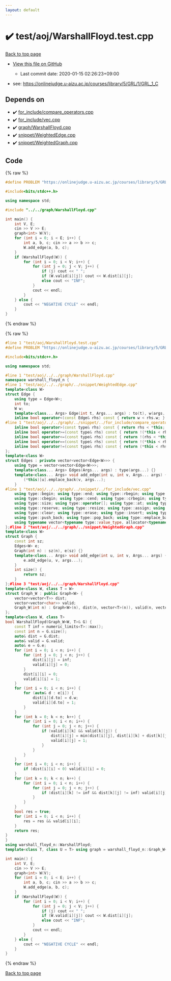 ```yaml
---
layout: default
---
```


<!-- mathjax config similar to math.stackexchange -->
<script type="text/javascript" async
  src="https://cdnjs.cloudflare.com/ajax/libs/mathjax/2.7.5/MathJax.js?config=TeX-MML-AM_CHTML">
</script>
<script type="text/x-mathjax-config">
  MathJax.Hub.Config({
    TeX: { equationNumbers: { autoNumber: "AMS" }},
    tex2jax: {
      inlineMath: [ ['$','$'] ],
      processEscapes: true
    },
    "HTML-CSS": { matchFontHeight: false },
    displayAlign: "left",
    displayIndent: "2em"
  });
</script>

<script type="text/javascript" src="https://cdnjs.cloudflare.com/ajax/libs/jquery/3.4.1/jquery.min.js"></script>
<script src="https://cdn.jsdelivr.net/npm/jquery-balloon-js@1.1.2/jquery.balloon.min.js" integrity="sha256-ZEYs9VrgAeNuPvs15E39OsyOJaIkXEEt10fzxJ20+2I=" crossorigin="anonymous"></script>
<script type="text/javascript" src="../../../assets/js/copy-button.js"></script>
<link rel="stylesheet" href="../../../assets/css/copy-button.css" />


# :heavy_check_mark: test/aoj/WarshallFloyd.test.cpp

<a href="../../../index.html">Back to top page</a>

* <a href="{{ site.github.repository_url }}/blob/master/test/aoj/WarshallFloyd.test.cpp">View this file on GitHub</a>
    - Last commit date: 2020-01-15 02:26:23+09:00


* see: <a href="https://onlinejudge.u-aizu.ac.jp/courses/library/5/GRL/1/GRL_1_C">https://onlinejudge.u-aizu.ac.jp/courses/library/5/GRL/1/GRL_1_C</a>


## Depends on

* :heavy_check_mark: <a href="../../../library/for_include/compare_operators.cpp.html">for_include/compare_operators.cpp</a>
* :heavy_check_mark: <a href="../../../library/for_include/vec.cpp.html">for_include/vec.cpp</a>
* :heavy_check_mark: <a href="../../../library/graph/WarshallFloyd.cpp.html">graph/WarshallFloyd.cpp</a>
* :heavy_check_mark: <a href="../../../library/snippet/WeightedEdge.cpp.html">snippet/WeightedEdge.cpp</a>
* :heavy_check_mark: <a href="../../../library/snippet/WeightedGraph.cpp.html">snippet/WeightedGraph.cpp</a>


## Code

<a id="unbundled"></a>
{% raw %}
```cpp
#define PROBLEM "https://onlinejudge.u-aizu.ac.jp/courses/library/5/GRL/1/GRL_1_C"

#include<bits/stdc++.h>

using namespace std;

#include "../../graph/WarshallFloyd.cpp"

int main() {
	int V, E;
	cin >> V >> E;
	graph<int> W(V);
	for (int i = 0; i < E; i++) {
		int a, b, c; cin >> a >> b >> c;
		W.add_edge(a, b, c);
	}
	if (WarshallFloyd(W)) {
		for (int i = 0; i < V; i++) {
			for (int j = 0; j < V; j++) {
				if (j) cout << " ";
				if (W.valid[i][j]) cout << W.dist[i][j];
				else cout << "INF";
			}
			cout << endl;
		}
	} else {
		cout << "NEGATIVE CYCLE" << endl;
	}
}
```
{% endraw %}

<a id="bundled"></a>
{% raw %}
```cpp
#line 1 "test/aoj/WarshallFloyd.test.cpp"
#define PROBLEM "https://onlinejudge.u-aizu.ac.jp/courses/library/5/GRL/1/GRL_1_C"

#include<bits/stdc++.h>

using namespace std;

#line 1 "test/aoj/../../graph/WarshallFloyd.cpp"
namespace warshall_floyd_n {
#line 1 "test/aoj/../../graph/../snippet/WeightedEdge.cpp"
template<class W>
struct Edge {
	using type = Edge<W>;
	int to;
	W w;
	template<class... Args> Edge(int t, Args... args) : to(t), w(args...) {}
	inline bool operator<(const Edge& rhs) const { return w < rhs.w; }
#line 1 "test/aoj/../../graph/../snippet/../for_include/compare_operators.cpp"
	inline bool operator>(const type& rhs) const { return rhs < *this; }
	inline bool operator>=(const type& rhs) const { return !(*this < rhs); }
	inline bool operator<=(const type& rhs) const { return !(rhs < *this); }
	inline bool operator==(const type& rhs) const { return !(*this < rhs) && !(rhs < *this); }
	inline bool operator!=(const type& rhs) const { return (*this < rhs) || (rhs < *this); }#line 9 "test/aoj/../../graph/../snippet/WeightedEdge.cpp"
};
template<class W>
struct Edges : private vector<vector<Edge<W>>> {
	using type = vector<vector<Edge<W>>>;
	template<class... Args> Edges(Args... args) : type(args...) {}
	template<class... Args> void add_edge(int u, int v, Args... args) {
		(*this)[u].emplace_back(v, args...);
	}
#line 1 "test/aoj/../../graph/../snippet/../for_include/vec.cpp"
	using type::begin; using type::end; using type::rbegin; using type::rend;
	using type::cbegin; using type::cend; using type::crbegin; using type::crend;
	using type::size; using type::operator[]; using type::at; using type::back; using type::front;
	using type::reserve; using type::resize; using type::assign; using type::shrink_to_fit;
	using type::clear; using type::erase; using type::insert; using type::swap; 
	using type::push_back; using type::pop_back; using type::emplace_back; using type::empty;
	using typename vector<typename type::value_type, allocator<typename type::value_type>>::iterator;#line 18 "test/aoj/../../graph/../snippet/WeightedEdge.cpp"
};#line 2 "test/aoj/../../graph/../snippet/WeightedGraph.cpp"
template<class W>
struct Graph {
	const int sz;
	Edges<W> e;
	Graph(int n) : sz(n), e(sz) {}
	template<class... Args> void add_edge(int u, int v, Args... args) {
		e.add_edge(u, v, args...);
	}
	int size() {
		return sz;
	}
};#line 3 "test/aoj/../../graph/WarshallFloyd.cpp"
template<class W, class T = W>
struct Graph_W : public Graph<W> {
	vector<vector<T>> dist;
	vector<vector<char>> valid;
	Graph_W(int n) : Graph<W>(n), dist(n, vector<T>(n)), valid(n, vector<char>(n)) {}
};
template<class W, class T>
bool WarshallFloyd(Graph_W<W, T>& G) {
	const T inf = numeric_limits<T>::max();
	const int n = G.size();
	auto& dist = G.dist;
	auto& valid = G.valid;
	auto& e = G.e;
	for (int i = 0; i < n; i++) {
		for (int j = 0; j < n; j++) {
			dist[i][j] = inf;
			valid[i][j] = 0;
		}
		dist[i][i] = 0;
		valid[i][i] = 1;
	}
	for (int i = 0; i < n; i++) {
		for (auto& d : e[i]) {
			dist[i][d.to] = d.w;
			valid[i][d.to] = 1;
		}
	}
	for (int k = 0; k < n; k++) {
		for (int i = 0; i < n; i++) {
			for (int j = 0; j < n; j++) {
				if (valid[i][k] && valid[k][j]) {
					dist[i][j] = min(dist[i][j], dist[i][k] + dist[k][j]);
					valid[i][j] = 1;
				}
			}
		}
	}
	for (int i = 0; i < n; i++) {
		if (dist[i][i] < 0) valid[i][i] = 0;
	}
	for (int k = 0; k < n; k++) {
		for (int i = 0; i < n; i++) {
			for (int j = 0; j < n; j++) {
				if (dist[i][k] != inf && dist[k][j] != inf) valid[i][j] &= valid[i][k] & valid[k][j];
			}
		}
	}
	bool res = true;
	for (int i = 0; i < n; i++) {
		res = res && valid[i][i];
	}
	return res;
}
}
using warshall_floyd_n::WarshallFloyd;
template<class T, class U = T> using graph = warshall_floyd_n::Graph_W<T, U>;#line 8 "test/aoj/WarshallFloyd.test.cpp"

int main() {
	int V, E;
	cin >> V >> E;
	graph<int> W(V);
	for (int i = 0; i < E; i++) {
		int a, b, c; cin >> a >> b >> c;
		W.add_edge(a, b, c);
	}
	if (WarshallFloyd(W)) {
		for (int i = 0; i < V; i++) {
			for (int j = 0; j < V; j++) {
				if (j) cout << " ";
				if (W.valid[i][j]) cout << W.dist[i][j];
				else cout << "INF";
			}
			cout << endl;
		}
	} else {
		cout << "NEGATIVE CYCLE" << endl;
	}
}
```
{% endraw %}

<a href="../../../index.html">Back to top page</a>

